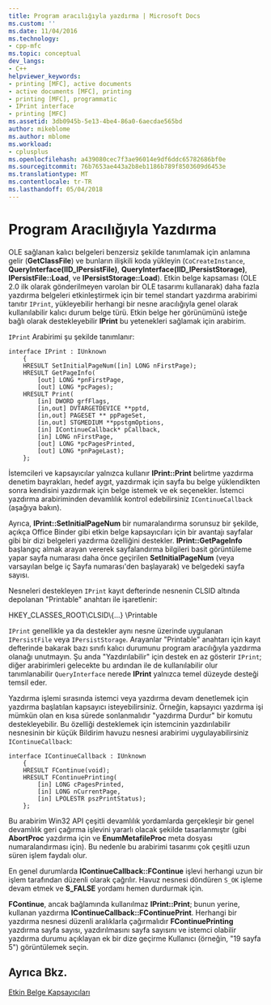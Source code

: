 ```yaml
---
title: Program aracılığıyla yazdırma | Microsoft Docs
ms.custom: ''
ms.date: 11/04/2016
ms.technology:
- cpp-mfc
ms.topic: conceptual
dev_langs:
- C++
helpviewer_keywords:
- printing [MFC], active documents
- active documents [MFC], printing
- printing [MFC], programmatic
- IPrint interface
- printing [MFC]
ms.assetid: 3db0945b-5e13-4be4-86a0-6aecdae565bd
author: mikeblome
ms.author: mblome
ms.workload:
- cplusplus
ms.openlocfilehash: a439080cec7f3ae96014e9df6ddc65782686bf0e
ms.sourcegitcommit: 76b7653ae443a2b8eb1186b789f8503609d6453e
ms.translationtype: MT
ms.contentlocale: tr-TR
ms.lasthandoff: 05/04/2018
---
```

# <a name="programmatic-printing"></a>Program Aracılığıyla Yazdırma
OLE sağlanan kalıcı belgeleri benzersiz şekilde tanımlamak için anlamına gelir (**GetClassFile**) ve bunların ilişkili koda yükleyin (`CoCreateInstance`, **QueryInterface(IID_IPersistFile)**, **QueryInterface(IID_IPersistStorage)**, **IPersistFile::Load**, ve **IPersistStorage::Load**). Etkin belge kapsaması (OLE 2.0 ilk olarak gönderilmeyen varolan bir OLE tasarımı kullanarak) daha fazla yazdırma belgeleri etkinleştirmek için bir temel standart yazdırma arabirimi tanıtır `IPrint`, yükleyebilir herhangi bir nesne aracılığıyla genel olarak kullanılabilir kalıcı durum belge türü. Etkin belge her görünümünü isteğe bağlı olarak destekleyebilir **IPrint** bu yetenekleri sağlamak için arabirim.  
  
 `IPrint` Arabirimi şu şekilde tanımlanır:  
  
```  
interface IPrint : IUnknown  
    {  
    HRESULT SetInitialPageNum([in] LONG nFirstPage);  
    HRESULT GetPageInfo(  
        [out] LONG *pnFirstPage,  
        [out] LONG *pcPages);  
    HRESULT Print(  
        [in] DWORD grfFlags,  
        [in,out] DVTARGETDEVICE **pptd,  
        [in,out] PAGESET ** ppPageSet,  
        [in,out] STGMEDIUM **ppstgmOptions,  
        [in] IContinueCallback* pCallback,  
        [in] LONG nFirstPage,  
        [out] LONG *pcPagesPrinted,  
        [out] LONG *pnPageLast);  
    };  
```  
  
 İstemcileri ve kapsayıcılar yalnızca kullanır **IPrint::Print** belirtme yazdırma denetim bayrakları, hedef aygıt, yazdırmak için sayfa bu belge yüklendikten sonra kendisini yazdırmak için belge istemek ve ek seçenekler. İstemci yazdırma arabiriminden devamlılık kontrol edebilirsiniz `IContinueCallback` (aşağıya bakın).  
  
 Ayrıca, **IPrint::SetInitialPageNum** bir numaralandırma sorunsuz bir şekilde, açıkça Office Binder gibi etkin belge kapsayıcıları için bir avantajı sayfalar gibi bir dizi belgeleri yazdırma özelliğini destekler. **IPrint::GetPageInfo** başlangıç almak arayan vererek sayfalandırma bilgileri basit görüntüleme yapar sayfa numarası daha önce geçirilen **SetInitialPageNum** (veya varsayılan belge iç Sayfa numarası'den başlayarak) ve belgedeki sayfa sayısı.  
  
 Nesneleri destekleyen `IPrint` kayıt defterinde nesnenin CLSID altında depolanan "Printable" anahtarı ile işaretlenir:  
  
 HKEY_CLASSES_ROOT\CLSID\\{...} \Printable  
  
 `IPrint` genellikle ya da destekler aynı nesne üzerinde uygulanan `IPersistFile` veya `IPersistStorage`. Arayanlar "Printable" anahtarı için kayıt defterinde bakarak bazı sınıfı kalıcı durumunu program aracılığıyla yazdırma olanağı unutmayın. Şu anda "Yazdırılabilir" için destek en az gösterir `IPrint`; diğer arabirimleri gelecekte bu ardından ile de kullanılabilir olur tanımlanabilir `QueryInterface` nerede **IPrint** yalnızca temel düzeyde desteği temsil eder.  
  
 Yazdırma işlemi sırasında istemci veya yazdırma devam denetlemek için yazdırma başlatılan kapsayıcı isteyebilirsiniz. Örneğin, kapsayıcı yazdırma işi mümkün olan en kısa sürede sonlanmalıdır "yazdırma Durdur" bir komutu destekleyebilir. Bu özelliği desteklemek için istemcinin yazdırılabilir nesnesinin bir küçük Bildirim havuzu nesnesi arabirimi uygulayabilirsiniz `IContinueCallback`:  
  
```  
interface IContinueCallback : IUnknown  
    {  
    HRESULT FContinue(void);  
    HRESULT FContinuePrinting(  
        [in] LONG cPagesPrinted,  
        [in] LONG nCurrentPage,  
        [in] LPOLESTR pszPrintStatus);  
    };  
```  
  
 Bu arabirim Win32 API çeşitli devamlılık yordamlarda gerçekleşir bir genel devamlılık geri çağırma işlevini yararlı olacak şekilde tasarlanmıştır (gibi **AbortProc** yazdırma için ve  **EnumMetafileProc** meta dosyası numaralandırması için). Bu nedenle bu arabirimi tasarımı çok çeşitli uzun süren işlem faydalı olur.  
  
 En genel durumlarda **IContinueCallback::FContinue** işlevi herhangi uzun bir işlem tarafından düzenli olarak çağrılır. Havuz nesnesi döndüren `S_OK` işleme devam etmek ve **S_FALSE** yordamı hemen durdurmak için.  
  
 **FContinue**, ancak bağlamında kullanılmaz **IPrint::Print**; bunun yerine, kullanan yazdırma **IContinueCallback::FContinuePrint**. Herhangi bir yazdırma nesnesi düzenli aralıklarla çağırmalıdır **FContinuePrinting** yazdırma sayfa sayısı, yazdırılmasını sayfa sayısını ve istemci olabilir yazdırma durumu açıklayan ek bir dize geçirme Kullanıcı (örneğin, "19 sayfa 5") görüntülemek seçin.  
  
## <a name="see-also"></a>Ayrıca Bkz.  
 [Etkin Belge Kapsayıcıları](../mfc/active-document-containers.md)

